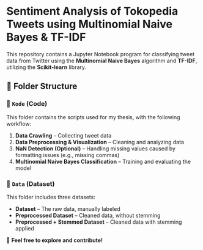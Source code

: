 # Sentiment Analysis of Tokopedia Tweets using Multinomial Naive Bayes & TF-IDF  

This repository contains a Jupyter Notebook program for classifying tweet data from Twitter using the **Multinomial Naive Bayes** algorithm and **TF-IDF**, utilizing the **Scikit-learn** library.  

## 📂 Folder Structure  
### 📁 `Kode` (Code)  
This folder contains the scripts used for my thesis, with the following workflow:  
1. **Data Crawling** – Collecting tweet data  
2. **Data Preprocessing & Visualization** – Cleaning and analyzing data  
3. **NaN Detection (Optional)** – Handling missing values caused by formatting issues (e.g., missing commas)  
4. **Multinomial Naive Bayes Classification** – Training and evaluating the model  

### 📁 `Data` (Dataset)  
This folder includes three datasets:  
- **Dataset** – The raw data, manually labeled  
- **Preprocessed Dataset** – Cleaned data, without stemming  
- **Preprocessed + Stemmed Dataset** – Cleaned data with stemming applied  

🚀 **Feel free to explore and contribute!**  
